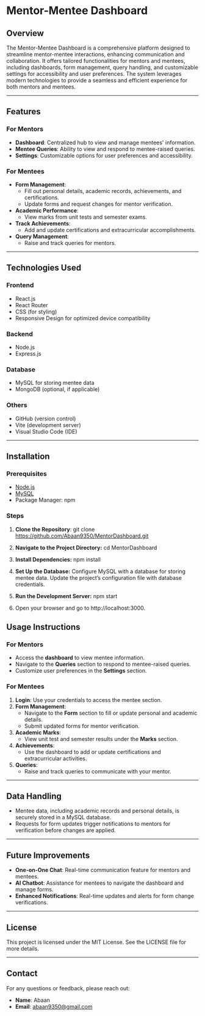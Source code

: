# Mentor-Mentee Dashboard

## Overview

The Mentor-Mentee Dashboard is a comprehensive platform designed to streamline mentor-mentee interactions, enhancing communication and collaboration. It offers tailored functionalities for mentors and mentees, including dashboards, form management, query handling, and customizable settings for accessibility and user preferences. The system leverages modern technologies to provide a seamless and efficient experience for both mentors and mentees.

---

## Features

### For Mentors

- **Dashboard**: Centralized hub to view and manage mentees' information.
- **Mentee Queries**: Ability to view and respond to mentee-raised queries.
- **Settings**: Customizable options for user preferences and accessibility.

### For Mentees

- **Form Management**:
  - Fill out personal details, academic records, achievements, and certifications.
  - Update forms and request changes for mentor verification.
- **Academic Performance**:
  - View marks from unit tests and semester exams.
- **Track Achievements**:
  - Add and update certifications and extracurricular accomplishments.
- **Query Management**:
  - Raise and track queries for mentors.

---

## Technologies Used

### Frontend

- React.js
- React Router
- CSS (for styling)
- Responsive Design for optimized device compatibility

### Backend

- Node.js
- Express.js

### Database

- MySQL for storing mentee data
- MongoDB (optional, if applicable)

### Others

- GitHub (version control)
- Vite (development server)
- Visual Studio Code (IDE)

---

## Installation

### Prerequisites

- [Node.js](https://nodejs.org/)
- [MySQL](https://www.mysql.com/)
- Package Manager: npm

### Steps

1. **Clone the Repository**:
   git clone https://github.com/Abaan9350/MentorDashboard.git

2. **Navigate to the Project Directory:**
   cd MentorDashboard

3. **Install Dependencies:**
   npm install

4. **Set Up the Database:**
    Configure MySQL with a database for storing mentee data.
    Update the project’s configuration file with database credentials.

5. **Run the Development Server:**
   npm start

6. Open your browser and go to http://localhost:3000.


## Usage Instructions

### For Mentors

- Access the **dashboard** to view mentee information.
- Navigate to the **Queries** section to respond to mentee-raised queries.
- Customize user preferences in the **Settings** section.

### For Mentees

1. **Login**: Use your credentials to access the mentee section.
2. **Form Management**:
   - Navigate to the **Form** section to fill or update personal and academic details.
   - Submit updated forms for mentor verification.
3. **Academic Marks**:
   - View unit test and semester results under the **Marks** section.
4. **Achievements**:
   - Use the dashboard to add or update certifications and extracurricular activities.
5. **Queries**:
   - Raise and track queries to communicate with your mentor.

---

## Data Handling

- Mentee data, including academic records and personal details, is securely stored in a MySQL database.
- Requests for form updates trigger notifications to mentors for verification before changes are applied.

---

## Future Improvements

- **One-on-One Chat**: Real-time communication feature for mentors and mentees.
- **AI Chatbot**: Assistance for mentees to navigate the dashboard and manage forms.
- **Enhanced Notifications**: Real-time updates and alerts for form change verifications.

---

## License

This project is licensed under the MIT License. See the LICENSE file for more details.

---

## Contact

For any questions or feedback, please reach out:

- **Name**: Abaan
- **Email**: [abaan9350@gmail.com](mailto:abaan9350@gmail.com)

